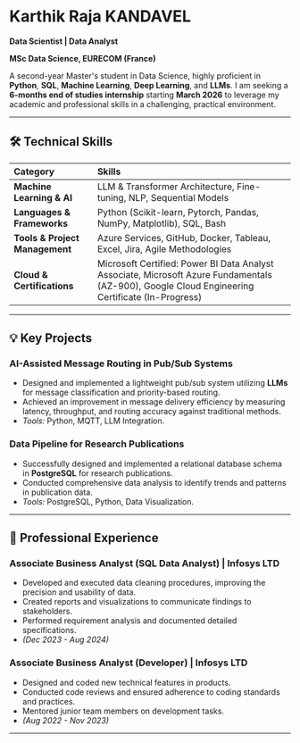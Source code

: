 # Karthik Raja KANDAVEL
**Data Scientist | Data Analyst**

**MSc Data Science, EURECOM (France)**

A second-year Master's student in Data Science, highly proficient in **Python**, **SQL**, **Machine Learning**, **Deep Learning**, and **LLMs**. I am seeking a **6-months end of studies internship** starting **March 2026** to leverage my academic and professional skills in a challenging, practical environment.

---

## 🛠️ Technical Skills

| Category | Skills |
| :--- | :--- |
| **Machine Learning & AI** | LLM & Transformer Architecture, Fine-tuning, NLP, Sequential Models |
| **Languages & Frameworks** | Python (Scikit-learn, Pytorch, Pandas, NumPy, Matplotlib), SQL, Bash |
| **Tools & Project Management** | Azure Services, GitHub, Docker, Tableau, Excel, Jira, Agile Methodologies |
| **Cloud & Certifications** | Microsoft Certified: Power BI Data Analyst Associate, Microsoft Azure Fundamentals (AZ-900), Google Cloud Engineering Certificate (In-Progress) |

---

## 💡 Key Projects

### AI-Assisted Message Routing in Pub/Sub Systems
* Designed and implemented a lightweight pub/sub system utilizing **LLMs** for message classification and priority-based routing.
* Achieved an improvement in message delivery efficiency by measuring latency, throughput, and routing accuracy against traditional methods.
* *Tools:* Python, MQTT, LLM Integration.

### Data Pipeline for Research Publications
* Successfully designed and implemented a relational database schema in **PostgreSQL** for research publications.
* Conducted comprehensive data analysis to identify trends and patterns in publication data.
* *Tools:* PostgreSQL, Python, Data Visualization.

---

## 💼 Professional Experience

### Associate Business Analyst (SQL Data Analyst) | Infosys LTD
* Developed and executed data cleaning procedures, improving the precision and usability of data.
* Created reports and visualizations to communicate findings to stakeholders.
* Performed requirement analysis and documented detailed specifications.
* *(Dec 2023 - Aug 2024)*

### Associate Business Analyst (Developer) | Infosys LTD
* Designed and coded new technical features in products.
* Conducted code reviews and ensured adherence to coding standards and practices.
* Mentored junior team members on development tasks.
* *(Aug 2022 - Nov 2023)*

---

